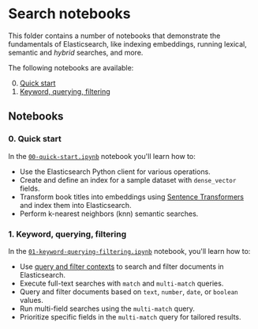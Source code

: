# Search notebooks

This folder contains a number of notebooks that demonstrate the fundamentals of Elasticsearch, like indexing embeddings, running lexical, semantic and _hybrid_ searches, and more.

The following notebooks are available:

0. [Quick start](#0-quick-start)
1. [Keyword, querying, filtering](#1-keyword-querying-filtering)


## Notebooks

### 0. Quick start

In  the [`00-quick-start.ipynb`](./00-quick-start.ipynb) notebook you'll learn how to:

- Use the Elasticsearch Python client for various operations.
- Create and define an index for a sample dataset with `dense_vector` fields.
- Transform book titles into embeddings using [Sentence Transformers](https://www.sbert.net) and index them into Elasticsearch.
- Perform k-nearest neighbors (knn) semantic searches.

### 1. Keyword, querying, filtering

In the [`01-keyword-querying-filtering.ipynb`](./01-keyword-querying-filtering.ipynb) notebook, you'll learn how to:

- Use [query and filter contexts](https://www.elastic.co/guide/en/elasticsearch/reference/current/query-filter-context.html) to search and filter documents in Elasticsearch.
- Execute full-text searches with `match` and `multi-match` queries.
- Query and filter documents based on `text`, `number`, `date`, or `boolean` values.
- Run multi-field searches using the `multi-match` query.
- Prioritize specific fields in the `multi-match` query for tailored results.